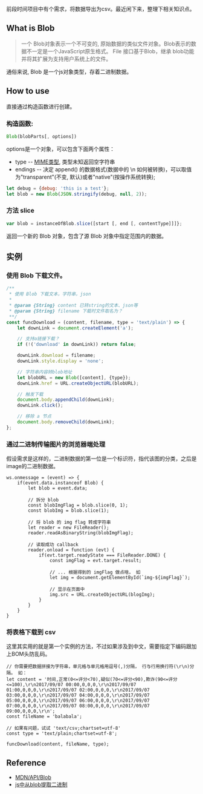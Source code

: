 前段时间项目中有个需求，将数据导出为csv。最近闲下来，整理下相关知识点。

##  What is Blob

> 一个 Blob对象表示一个不可变的, 原始数据的类似文件对象。Blob表示的数据不一定是一个JavaScript原生格式。 File 接口基于Blob，继承 blob功能并将其扩展为支持用户系统上的文件。

通俗来说, Blob 是一个js对象类型，存着二进制数据。

## How to use
直接通过构造函数进行创建。

### 构造函数:
```JavaScript
Blob(blobParts[, options])
```
 options是一个对象，可以包含下面两个属性：
- type -- [MIME类型](http://www.w3school.com.cn/media/media_mimeref.asp), 类型未知返回空字符串
- endings -- 决定 append() 的数据格式(数据中的 \n 如何被转换)，可以取值为"transparent"(不变, 默认)或者"native"(按操作系统转换);
```JavaScript
let debug = {debug: 'this is a test'};
let blob = new Blob(JSON.stringify(debug, null, 2));
```

### 方法 slice
```JavaScript
var blob = instanceOfBlob.slice([start [, end [, contentType]]]};
```
返回一个新的 Blob 对象，包含了源 Blob 对象中指定范围内的数据。

## 实例
### 使用 Blob 下载文件。
```JavaScript
/**
 * 使用 Blob 下载文本，字符串，json
 *
 * @param {String} content 已转string的文本、json等
 * @param {String} filename 下载时文件取名为？
 **/
const funcDownload = (content, filename, type = 'text/plain') => {
    let downLink = document.createElement('a');

    // 支持a链接下载？
    if (!('download' in downLink)) return false;

    downLink.download = filename;
    downLink.style.display = 'none';

    // 字符串内容转blob地址
    let blobURL = new Blob([content], {type});
    downLink.href = URL.createObjectURL(blobURL);

    // 触发下载
    document.body.appendChild(downLink);
    downLink.click();

    // 移除 a 节点
    document.body.removeChild(downLink);
};
```

### 通过二进制传输图片的浏览器端处理
假设需求是这样的，二进制数据的第一位是一个标识符，指代该图的分类，之后是image的二进制数据。
```
ws.onmessage = (event) => {
    if(event.data.instanceof Blob) {
        let blob = event.data;

        // 拆分 blob
        const blobImgFlag = blob.slice(0, 1);
        const blobImg = blob.slice(1);

        // 将 blob 的 img flag 转成字符串
        let reader = new FileReader();
        reader.readAsBinaryString(blobImgFlag);

        // 读取成功 callback
        reader.onload = function (evt) {
            if(evt.target.readyState === FileReader.DONE) {
                const imgFlag = evt.target.result;

                // ... 根据得到的 imgFlag 做点啥， 如
                let img = document.getElementById(`img-${imgFlag}`);

                // 显示在页面中
                img.src = URL.createObjectURL(blogImg);
            }
        }
    }
}
```

### 将表格下载到 csv
这里其实用的就是第一个实例的方法，不过如果涉及到中文，需要指定下编码跟加上BOM头防乱码。
```
// 你需要把数据拼接为字符串，单元格与单元格用逗号(,)分隔， 行与行用换行符(\r\n)分隔。 如：
let content = '时间,正常(0<=评分<70),疑似(70<=评分<90),欺诈(90<=评分<=100),\r\n2017/09/07 00:00,0,0,0,\r\n2017/09/07 01:00,0,0,0,\r\n2017/09/07 02:00,0,0,0,\r\n2017/09/07 03:00,0,0,0,\r\n2017/09/07 04:00,0,0,0,\r\n2017/09/07 05:00,0,0,0,\r\n2017/09/07 06:00,0,0,0,\r\n2017/09/07 07:00,0,0,0,\r\n2017/09/07 08:00,0,0,0,\r\n2017/09/07 09:00,0,0,0,\r\n';
const fileName = 'balabala';

// 如果有问题，试试 'text/csv;chartset=utf-8'
const type = 'text/plain;chartset=utf-8';

funcDownload(content, fileName, type);
```

## Reference
- [MDN/API/Blob](https://developer.mozilla.org/zh-CN/docs/Web/API/Blob)
- [js中从blob提取二进制](http://www.cnblogs.com/redlight/p/3905326.html)
